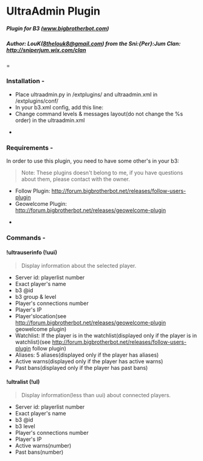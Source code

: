 # UltraAdmin Plugin
##### Plugin for B3 (www.bigbrotherbot.com)
##### Author: LouK(8thelouk8@gmail.com) from the Sni:{Per}:Jum Clan: http://sniperjum.wix.com/clan
=
### Installation -

* Place ultraadmin.py in /extplugins/ and ultraadmin.xml in /extplugins/conf/
* In your b3.xml config, add this line: <plugin name="ultraadmin" config="@b3/extplugins/conf/ultraadmin.xml"/>
* Change command levels & messages layout(do not change the %s order) in the ultraadmin.xml

-
### Requirements -

In order to use this plugin, you need to have some other's in your b3:
> Note: These plugins doesn't belong to me, if you have questions about them, please contact with the owner.

* Follow Plugin: http://forum.bigbrotherbot.net/releases/follow-users-plugin
* Geowelcome Plugin: http://forum.bigbrotherbot.net/releases/geowelcome-plugin

-
### Commands -

#### !ultrauserinfo (!uui)
> Display information about the selected player.

- Server id: playerlist number
- Exact player's name
- b3 @id
- b3 group & level
- Player's connections number
- Player's IP
- Player'slocation(see http://forum.bigbrotherbot.net/releases/geowelcome-plugin geowelcome plugin)
- Watchlist: If the player is in the watchlist(displayed only if the player is in watchlist)(see http://forum.bigbrotherbot.net/releases/follow-users-plugin follow plugin) 
- Aliases: 5 aliases(displayed only if the player has aliases)
- Active warns(displayed only if the player has active warns)
- Past bans(displayed only if the player has past bans)

#### !ultralist (!ul)
> Display information(less than uui) about connected players.

- Server id: playerlist number
- Exact player's name
- b3 @id
- b3 level
- Player's connections number
- Player's IP
- Active warns(number)
- Past bans(number)

